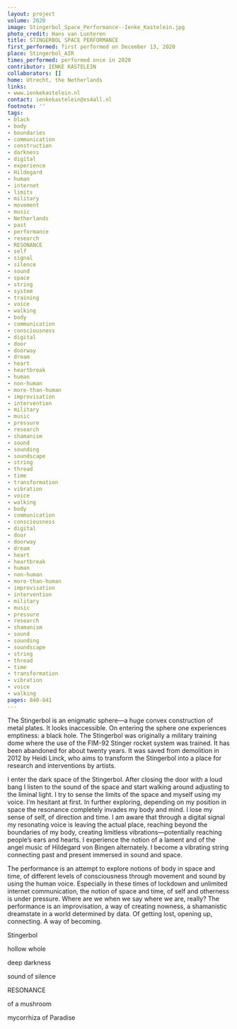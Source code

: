 ```yaml
---
layout: project
volume: 2020
image: Stingerbol_Space_Performance--Ienke_Kastelein.jpg
photo_credit: Hans van Lunteren
title: STINGERBOL SPACE PERFORMANCE
first_performed: first performed on December 13, 2020
place: Stingerbol_AIR
times_performed: performed once in 2020
contributor: IENKE KASTELEIN
collaborators: []
home: Utrecht, the Netherlands
links:
- www.ienkekastelein.nl
contact: ienkekastelein@xs4all.nl
footnote: ''
tags:
- black
- body
- boundaries
- communication
- construction
- darkness
- digital
- experience
- Hildegard
- human
- internet
- limits
- military
- movement
- music
- Netherlands
- past
- performance
- research
- RESONANCE
- self
- signal
- silence
- sound
- space
- string
- system
- training
- voice
- walking
- body
- communication
- consciousness
- digital
- door
- doorway
- dream
- heart
- heartbreak
- human
- non-human
- more-than-human
- improvisation
- intervention
- military
- music
- pressure
- research
- shamanism
- sound
- sounding
- soundscape
- string
- thread
- time
- transformation
- vibration
- voice
- walking
- body
- communication
- consciousness
- digital
- door
- doorway
- dream
- heart
- heartbreak
- human
- non-human
- more-than-human
- improvisation
- intervention
- military
- music
- pressure
- research
- shamanism
- sound
- sounding
- soundscape
- string
- thread
- time
- transformation
- vibration
- voice
- walking
pages: 840-841
---
```


The Stingerbol is an enigmatic sphere—a huge convex construction of metal plates. It looks inaccessible. On entering the sphere one experiences emptiness: a black hole. The Stingerbol was originally a military training dome where the use of the FIM-92 Stinger rocket system was trained. It has been abandoned for about twenty years. It was saved from demolition in 2012 by Heidi Linck, who aims to transform the Stingerbol into a place for research and interventions by artists.

I enter the dark space of the Stingerbol. After closing the door with a loud bang I listen to the sound of the space and start walking around adjusting to the liminal light. I try to sense the limits of the space and myself using my voice. I’m hesitant at first. In further exploring, depending on my position in space the resonance completely invades my body and mind.  I lose my sense of self, of direction and time. I am aware that through a digital signal my resonating voice is leaving the actual place, reaching beyond the boundaries of my body, creating limitless vibrations—potentially reaching people’s ears and hearts. I experience the notion of a lament and of the angel music of Hildegard von Bingen alternately. I become a vibrating string connecting past and present immersed in sound and space.

The performance is an attempt to explore notions of body in space and time, of different levels of consciousness through movement and sound by using the human voice. Especially in these times of lockdown and unlimited internet communication, the notion of space and time, of self and otherness is under pressure. Where are we when we say where we are, really? The performance is an improvisation, a way of creating nowness, a shamanistic dreamstate in a world determined by data. Of getting lost, opening up, connecting. A way of becoming.

Stingerbol

hollow whole

deep darkness

sound of silence

RESONANCE

of a mushroom

mycorrhiza of Paradise
